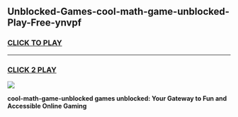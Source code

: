 
## Unblocked-Games-cool-math-game-unblocked-Play-Free-ynvpf
<h3>
<a href="https://premium76.site?title=cool-math-game-unblocked&ref=22A">CLICK TO PLAY</a></h3>
<hr>

<h3>
<a href="https://premium76.site?title=cool-math-game-unblocked&ref=22A">CLICK 2 PLAY</a>
  
</h3>

<a href="https://premium76.site?title=cool-math-game-unblocked&ref=22A"><img src="https://clearcache.store/games.png"></a>


**cool-math-game-unblocked games unblocked: Your Gateway to Fun and Accessible Online Gaming**
